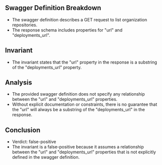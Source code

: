 ## Swagger Definition Breakdown
- The swagger definition describes a GET request to list organization repositories.
- The response schema includes properties for "url" and "deployments_url".

## Invariant
- The invariant states that the "url" property in the response is a substring of the "deployments_url" property.

## Analysis
- The provided swagger definition does not specify any relationship between the "url" and "deployments_url" properties.
- Without explicit documentation or constraints, there is no guarantee that the "url" will always be a substring of the "deployments_url" in the response.

## Conclusion
- Verdict: false-positive
- The invariant is a false-positive because it assumes a relationship between the "url" and "deployments_url" properties that is not explicitly defined in the swagger definition.

